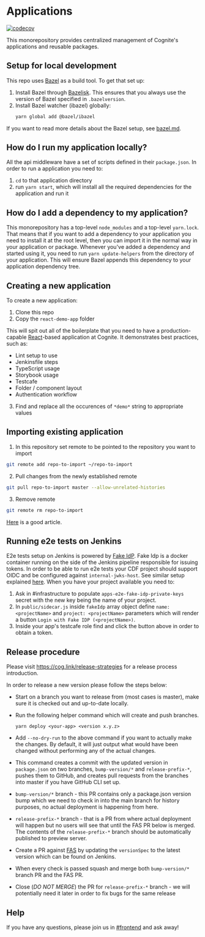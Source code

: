 # Applications

[![codecov](https://codecov.io/gh/cognitedata/react-demo-app/branch/master/graph/badge.svg?token=uzusBZyM8s)](https://codecov.io/gh/cognitedata/react-demo-app)

This monorepository provides centralized management of Cognite's applications and reusable packages.

## Setup for local development

This repo uses [Bazel](https://bazel.build/) as a build tool. To get that set up:

1. Install Bazel through [Bazelisk](https://github.com/bazelbuild/bazelisk). This ensures that you always use the version of Bazel specified in `.bazelversion`.
2. Install Bazel watcher (ibazel) globally:
   ```sh
   yarn global add @bazel/ibazel
   ```

If you want to read more details about the Bazel setup, see [bazel.md](https://github.com/cognitedata/application-services/tree/master/bazel.md).

## How do I run my application locally?

All the api middleware have a set of scripts defined in their `package.json`.
In order to run a application you need to:

1. `cd` to that application directory
2. run `yarn start`, which will install all the required dependencies for the application and run it

## How do I add a dependency to my application?

This monorepository has a top-level `node_modules` and a top-level `yarn.lock`.
That means that if you want to add a dependency to your application you need to install it at the root level, then you can import it in the normal way in your application or package.
Whenever you've added a dependency and started using it, you need to run `yarn update-helpers` from the directory of your application. This will ensure Bazel appends this dependency to your application dependency tree.

## Creating a new application

To create a new application:

1. Clone this repo
2. Copy the `react-demo-app` folder

This will spit out all of the boilerplate that you need to have a production-capable [React]-based application at Cognite. It demonstrates best practices, such as:

- Lint setup to use
- Jenkinsfile steps
- TypeScript usage
- Storybook usage
- Testcafe
- Folder / component layout
- Authentication workflow

3. Find and replace all the occurences of `*demo*` string to appropriate values

## Importing existing application

1. In this repository set remote to be pointed to the repository you want to import

```sh
git remote add repo-to-import ~/repo-to-import
```

2. Pull changes from the newly established remote

```sh
git pull repo-to-import master --allow-unrelated-histories
```

3. Remove remote

```sh
git remote rm repo-to-import
```

[Here](https://medium.com/@ayushya/move-directory-from-one-repository-to-another-preserving-git-history-d210fa049d4b) is a good article.

## Running e2e tests on Jenkins

E2e tests setup on Jenkins is powered by [Fake IdP](https://github.com/cognitedata/application-services/tree/master/services/fake-idp).
Fake Idp is a docker container running on the side of the Jenkins pipeline responsible for issuing tokens.
In order to be able to run e2e tests your CDF project should support OIDC and be configured against `internal-jwks-host`.
See similar setup explained [here](https://github.com/cognitedata/application-services/tree/27a505c1a9ecdbc156fdd59a6533943e765e1702/services/db-service#how-to-setup-db-service-for-a-new-cluster).
When you have your project available you need to:

1. Ask in #infrastructure to populate `apps-e2e-fake-idp-private-keys` secret with the new key being the name of your project.
2. In `public/sidecar.js` inside `fakeIdp` array object define `name: <projectName>` and `project: <projectName>` parameters which will render a button `Login with Fake IDP (<projectName>)`.
3. Inside your app's testcafe role find and click the button above in order to obtain a token.

## Release procedure

Please visit https://cog.link/release-strategies for a release process introduction.

In order to release a new version please follow the steps below:

- Start on a branch you want to release from (most cases is master), make sure it is checked out and up-to-date locally.
- Run the following helper command which will create and push branches.

  `yarn deploy <your-app> <version x.y.z>`

- Add `--no-dry-run` to the above command if you want to actually make the changes. By default, it will just output what would have been changed without performing any of the actual changes.
- This command creates a commit with the updated version in `package.json` on two branches, `bump-version/*` and `release-prefix-*`, pushes them to GitHub, and creates pull requests from the branches into master if you have GitHub CLI set up.
- `bump-version/*` branch - this PR contains only a package.json version bump which we need to check in into the main branch for history purposes, no actual deployment is happening from here.
- `release-prefix-*` branch - that is a PR from where actual deployment will happen but no users will see that until the FAS PR below is merged. The contents of the `release-prefix-*` branch should be automatically published to preview server.
- Create a PR against [FAS](https://github.com/cognitedata/frontend-app-server/blob/master/services/release-configs/src/version-specs/infield.ts) by updating the `versionSpec` to the latest version which can be found on Jenkins.
- When every check is passed squash and merge both `bump-version/*` branch PR and the FAS PR.
- Close (_DO NOT MERGE_) the PR for `release-prefix-*` branch - we will potentially need it later in order to fix bugs for the same release

## Help

If you have any questions, please join us in [#frontend] and ask away!

[react]: https://reactjs.org/
[deployment guide]: https://cognitedata.atlassian.net/wiki/spaces/FAS/pages/1003225162/How+to+deploy+on+Frontend+App+Server+FAS
[#frontend]: https://cognitedata.slack.com/archives/C6KNJCEEA
[create repo page]: https://github.com/organizations/cognitedata/repositories/new
